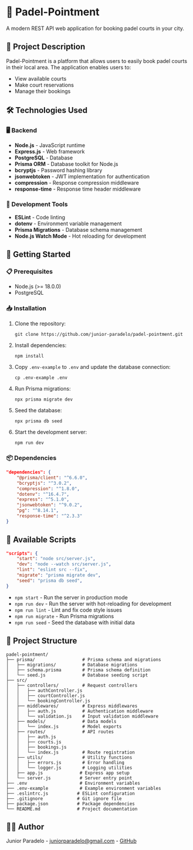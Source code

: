 # 🎾 Padel-Pointment

A modern REST API web application for booking padel courts in your city.

## 📝 Project Description

Padel-Pointment is a platform that allows users to easily book padel courts in their local area. The application enables users to:

-   View available courts
-   Make court reservations
-   Manage their bookings

## 🛠️ Technologies Used

### 🖥️ Backend

-   **Node.js** - JavaScript runtime
-   **Express.js** - Web framework
-   **PostgreSQL** - Database
-   **Prisma ORM** - Database toolkit for Node.js
-   **bcryptjs** - Password hashing library
-   **jsonwebtoken** - JWT implementation for authentication
-   **compression** - Response compression middleware
-   **response-time** - Response time header middleware

### 🔧 Development Tools

-   **ESLint** - Code linting
-   **dotenv** - Environment variable management
-   **Prisma Migrations** - Database schema management
-   **Node.js Watch Mode** - Hot reloading for development

## 🚀 Getting Started

### 📋 Prerequisites

-   Node.js (>= 18.0.0)
-   PostgreSQL

### 📥 Installation

1. Clone the repository:

    ```
    git clone https://github.com/junior-paradelo/padel-pointment.git
    ```

2. Install dependencies:

    ```
    npm install
    ```

3. Copy `.env-example` to `.env` and update the database connection:

    ```
    cp .env-example .env
    ```

4. Run Prisma migrations:

    ```
    npx prisma migrate dev
    ```

5. Seed the database:

    ```
    npx prisma db seed
    ```

6. Start the development server:
    ```
    npm run dev
    ```

### 📦 Dependencies

```json
"dependencies": {
    "@prisma/client": "^6.6.0",
    "bcryptjs": "^3.0.2",
    "compression": "^1.8.0",
    "dotenv": "^16.4.7",
    "express": "^5.1.0",
    "jsonwebtoken": "^9.0.2",
    "pg": "^8.14.1",
    "response-time": "^2.3.3"
}
```

## 📜 Available Scripts

```json
"scripts": {
    "start": "node src/server.js",
    "dev": "node --watch src/server.js",
    "lint": "eslint src --fix",
    "migrate": "prisma migrate dev",
    "seed": "prisma db seed",
}
```

-   `npm start` - Run the server in production mode
-   `npm run dev` - Run the server with hot-reloading for development
-   `npm run lint` - Lint and fix code style issues
-   `npm run migrate` - Run Prisma migrations
-   `npm run seed` - Seed the database with initial data

## 📁 Project Structure

```
padel-pointment/
├── prisma/                  # Prisma schema and migrations
│   ├── migrations/          # Database migrations
│   ├── schema.prisma        # Prisma schema definition
│   └── seed.js              # Database seeding script
├── src/
│   ├── controllers/         # Request controllers
│   │   ├── authController.js
│   │   ├── courtController.js
│   │   └── bookingController.js
│   ├── middlewares/         # Express middlewares
│   │   ├── auth.js          # Authentication middleware
│   │   └── validation.js    # Input validation middleware
│   ├── models/              # Data models
│   │   └── index.js         # Model exports
│   ├── routes/              # API routes
│   │   ├── auth.js
│   │   ├── courts.js
│   │   ├── bookings.js
│   │   └── index.js         # Route registration
│   ├── utils/               # Utility functions
│   │   ├── errors.js        # Error handling
│   │   └── logger.js        # Logging utilities
│   ├── app.js              # Express app setup
│   └── server.js           # Server entry point
├── .env                    # Environment variables
├── .env-example            # Example environment variables
├── .eslintrc.js           # ESLint configuration
├── .gitignore             # Git ignore file
├── package.json           # Package dependencies
└── README.md              # Project documentation
```

## 👨‍💻 Author

Junior Paradelo - [juniorparadelo@gmail.com](mailto:juniorparadelo@gmail.com) - [GitHub](https://github.com/junior-paradelo)
